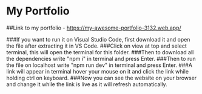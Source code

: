 # My Portfolio

##Link to my portfolio - https://my-awesome-portfolio-3132.web.app/

###If you want to run it on Visual Studio Code, first download it and open the file after extracting it in VS Code.
###Click on view at top and select terminal, this will open the terminal for this folder.
###Then to download all the dependencies write "npm i" in terminal and press Enter.
###Then to run the file on localhost write "npm run dev" in terminal and press Enter.
###A link will appear in terminal hover your mouse on it and click the link while holding ctrl on keyboard.
###Now you can see the website on your browser and change it while the link is live as it will refresh automatically.
